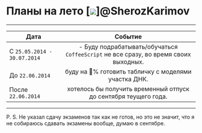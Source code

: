 # Планы на лето [![](https://avatars1.githubusercontent.com/u/4226210?s=140)]@SherozKarimov

***
| Дата                      |            Событие                        | 
|---------------------------|:------------------------------------------:|
|С `25.05.2014 - 30.07.2014`| - Буду подрабатывать/обучаться `CoffeeScript` не все сразу, во время своих выходных.
|До `22.06.2014`            | буду на :100:% готовить табличку с моделями участка ДНК.
|После `22.06.2014`         | хотелось бы получить временный отпуск до сентября теущего года.

*** 

P. S. Не указал сдачу экзаменов так как не готов, но это не значит, что я не собираюсь сдавать экзамены вообще, думаю в сентябре. 
